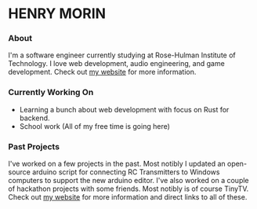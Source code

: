 # HENRY MORIN

### About
I'm a software engineer currently studying at Rose-Hulman Institute of Technology. I love web development, audio engineering, and game development. Check out [my website](https://hmorin.com) for more information.

### Currently Working On
- Learning a bunch about web development with focus on Rust for backend.
- School work (All of my free time is going here)

### Past Projects
I've worked on a few projects in the past. Most notibly I updated an open-source arduino script for connecting RC Transmitters to Windows computers to support the new arduino editor. I've also worked on a couple of hackathon projects with some friends. Most notibly is of course TinyTV. Check out [my website](https://hmorin.com) for more information and direct links to all of these.
<!--
**220111/220111** is a ✨ _special_ ✨ repository because its `README.md` (this file) appears on your GitHub profile.

Here are some ideas to get you started:

- 🔭 I’m currently working on ...
- 🌱 I’m currently learning ...
- 👯 I’m looking to collaborate on ...
- 🤔 I’m looking for help with ...
- 💬 Ask me about ...
- 📫 How to reach me: ...
- 😄 Pronouns: ...
- ⚡ Fun fact: ...
-->
